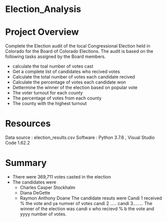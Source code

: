 # Election_Analysis
# Project Overview
Complete the Election audit of the local Congressional Election held in Colorado for the Board of Colorado Elections.
The audit is based on the following tasks assigned by the Board members. 
- calculate the toal number of votes cast
- Get a complete list of candidates who recived votes 
- Calculate the total number of votes each candidate recived
- Calculate the percentage of votes each candidate won
- Dettermine the winner of the election based on popular vote
- The voter turnout for each county
- The percentage of votes from each county
- The county with the highest turnout

# Resources 
Data source : election_results.csv
Software : Python 3.7.6 , Visual Studio Code 1.62.2

# Summary
- There were 369,711 votes casted in the election
- The candidates were
  - Charles Casper Stockhalm
  - Diana DeGette
  - Raymon Anthony Doane
The candidate resuts were 
 Candi 1 received % the vote and ya numver of votes 
 candi 2 .....
 candi 3........
 The winner of the election was 
 candi x who recievd % b the vote and yyyy number of votes.
 
